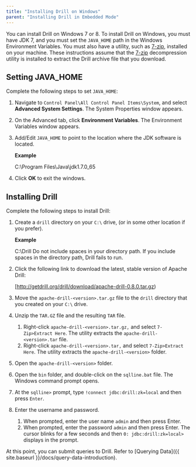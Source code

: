 ```yaml
---
title: "Installing Drill on Windows"
parent: "Installing Drill in Embedded Mode"
---
```

You can install Drill on Windows 7 or 8. To install Drill on Windows, you must
have JDK 7, and you must set the `JAVA_HOME` path in the Windows Environment
Variables. You must also have a utility, such as
[7-zip](http://www.7-zip.org/), installed on your machine. These instructions
assume that the [7-zip](http://www.7-zip.org/) decompression utility is
installed to extract the Drill archive file that you download.

## Setting JAVA_HOME

Complete the following steps to set `JAVA_HOME`:

  1. Navigate to `Control Panel\All Control Panel Items\System`, and select **Advanced System Settings**. The System Properties window appears.
  2. On the Advanced tab, click **Environment Variables**. The Environment Variables window appears.
  3. Add/Edit `JAVA_HOME` to point to the location where the JDK software is located.

     **Example**
     
        C:\Program Files\Java\jdk1.7.0_65
  4. Click **OK** to exit the windows.

## Installing Drill

Complete the following steps to install Drill:

  1. Create a `drill` directory on your `C:\` drive, (or in some other location if you prefer).

     **Example**
     
        C:\Drill
     Do not include spaces in your directory path. If you include spaces in the
directory path, Drill fails to run.
  2. Click the following link to download the latest, stable version of Apache Drill:
  
     [http://getdrill.org/drill/download/apache-drill-0.8.0.tar.gz)
  3. Move the `apache-drill-<version>.tar.gz` file to the `drill` directory that you created on your `C:\` drive.
  4. Unzip the `TAR.GZ` file and the resulting `TAR` file.  
     1. Right-click `apache-drill-<version>.tar.gz,` and select `7-Zip>Extract Here`. The utility extracts the `apache-drill-<version>.tar` file.  
     2. Right-click `apache-drill-<version>.tar,` and select `7-Zip>Extract Here`. The utility extracts the `apache-drill-<version>` folder.
  5. Open the `apache-drill-<version>` folder.
  6. Open the `bin` folder, and double-click on the `sqlline.bat` file. The Windows command prompt opens.
  7. At the `sqlline>` prompt, type `!connect jdbc:drill:zk=local` and then press `Enter`.
  8. Enter the username and password. 
     1. When prompted, enter the user name `admin` and then press Enter. 
     2. When prompted, enter the password `admin` and then press Enter. The cursor blinks for a few seconds and then `0: jdbc:drill:zk=local>` displays in the prompt.

At this point, you can submit queries to Drill. Refer to [Querying Data]({{ site.baseurl }}/docs/query-data-introduction).